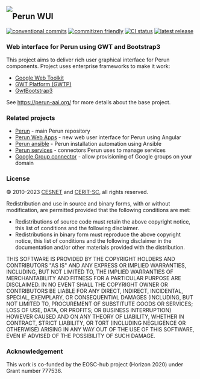 <a href="https://perun-aai.org"><img style="float: left; position: relative;" src="https://raw.githubusercontent.com/CESNET/perun/master/perun-web-gui/src/main/webapp/img/logo.png"></a>
## Perun WUI

[![conventional commits](https://img.shields.io/badge/semantic--release-conventional-e10079?logo=semantic-release)](https://www.conventionalcommits.org/)
[![commitizen friendly](https://img.shields.io/badge/commitizen-friendly-brightgreen.svg)](https://commitizen.github.io/cz-cli/)
[![CI status](https://github.com/CESNET/perun-wui/workflows/test%20build/badge.svg?branch=master)](https://github.com/CESNET/perun-wui/actions/workflows/maven.yml)
[![latest release](https://img.shields.io/github/v/release/cesnet/perun-wui)](https://github.com/CESNET/perun-wui/releases)

### Web interface for Perun using GWT and Bootstrap3

This project aims to deliver rich user graphical interface for Perun components. Project uses enterprise frameworks to make it work:

-	[Google Web Toolkit](https://www.gwtproject.org/)
-	[GWT Platform (GWTP)](https://www.arcbees.com/#!/products/gwtp)
-	[GwtBootstrap3](https://github.com/gwtbootstrap3/gwtbootstrap3)

See https://perun-aai.org/ for more details about the base project.

### Related projects

-	[Perun](https://github.com/CESNET/perun) - main Perun repository
-	[Perun Web Apps](https://github.com/CESNET/perun-web-apps) - new web user interface for Perun using Angular
-	[Perun ansible](https://github.com/CESNET/perun-ansible) - Perun installation automation using Ansible
-	[Perun services](https://github.com/CESNET/perun-services) - connectors Perun uses to manage services
-	[Google Group connector](https://github.com/CESNET/google-group-connector) - allow provisioning of Google groups on your domain

### License

&copy; 2010-2023 [CESNET](https://www.cesnet.cz/?lang=en) and [CERIT-SC](https://www.cerit-sc.cz/en/index.html), all rights reserved.

Redistribution and use in source and binary forms, with or without modification, are permitted provided that the following conditions are met:

- Redistributions of source code must retain the above copyright notice, this list of conditions and the following disclaimer.
- Redistributions in binary form must reproduce the above copyright notice, this list of conditions and the following disclaimer in the documentation and/or other materials provided with the distribution.

THIS SOFTWARE IS PROVIDED BY THE COPYRIGHT HOLDERS AND
CONTRIBUTORS "AS IS" AND ANY EXPRESS OR IMPLIED WARRANTIES,
INCLUDING, BUT NOT LIMITED TO, THE IMPLIED WARRANTIES OF
MERCHANTABILITY AND FITNESS FOR A PARTICULAR PURPOSE ARE
DISCLAIMED. IN NO EVENT SHALL THE COPYRIGHT OWNER OR CONTRIBUTORS
BE LIABLE FOR ANY DIRECT, INDIRECT, INCIDENTAL, SPECIAL,
EXEMPLARY, OR CONSEQUENTIAL DAMAGES (INCLUDING, BUT NOT LIMITED
TO, PROCUREMENT OF SUBSTITUTE GOODS OR SERVICES; LOSS OF USE,
DATA, OR PROFITS; OR BUSINESS INTERRUPTION) HOWEVER CAUSED AND ON
ANY THEORY OF LIABILITY, WHETHER IN CONTRACT, STRICT LIABILITY,
OR TORT (INCLUDING NEGLIGENCE OR OTHERWISE) ARISING IN ANY WAY
OUT OF THE USE OF THIS SOFTWARE, EVEN IF ADVISED OF THE
POSSIBILITY OF SUCH DAMAGE.

### Acknowledgement

This work is co-funded by the EOSC-hub project (Horizon 2020) under Grant number 777536.
